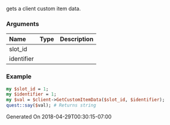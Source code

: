 gets a client custom item data.
### Arguments
**Name**|**Type**|**Description**
:---|:---|:---
slot_id||
identifier||

### Example

```perl
my $slot_id = 1;
my $identifier = 1;
my $val = $client->GetCustomItemData($slot_id, $identifier);
quest::say($val); # Returns string
```


Generated On 2018-04-29T00:30:15-07:00